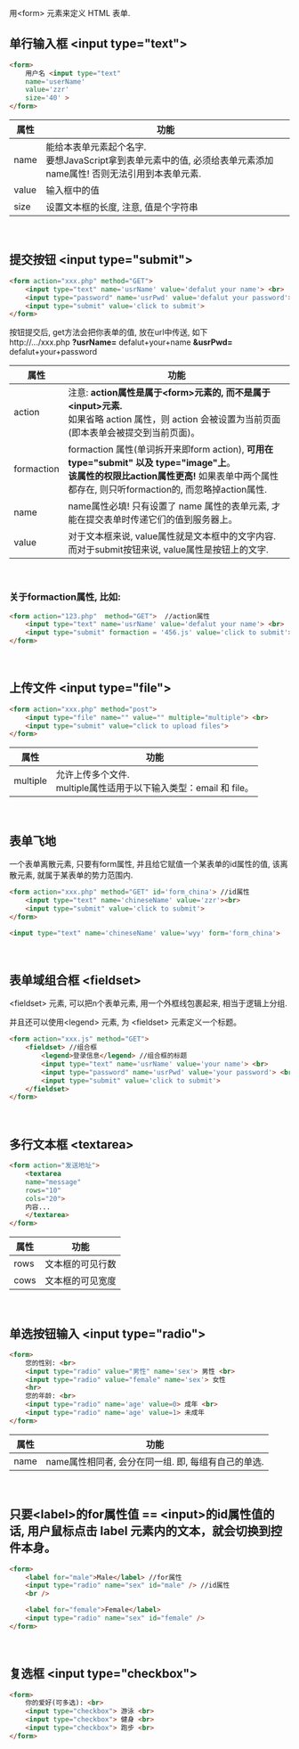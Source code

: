 
用\<form\> 元素来定义 HTML 表单.
<br/>

## 单行输入框 \<input type="text"\> 
```html
<form>
    用户名 <input type="text" 
    name='userName'   
    value='zzr'
    size='40' >
</form>
```
| 属性  | 功能                                                         |
| ----- | ------------------------------------------------------------ |
| name  | 能给本表单元素起个名字. <br />要想JavaScript拿到表单元素中的值, 必须给表单元素添加name属性! 否则无法引用到本表单元素. |
| value | 输入框中的值                                                 |
| size  | 设置文本框的长度, 注意, 值是个字符串                         |

<br/>

## 提交按钮 \<input type="submit"\> 
```html
<form action="xxx.php" method="GET">
    <input type="text" name='usrName' value='defalut your name'> <br>
    <input type="password" name='usrPwd' value='defalut your password'> <br>
    <input type="submit" value='click to submit'>
</form>
```

按钮提交后, get方法会把你表单的值, 放在url中传送, 如下  
http://.../xxx.php **?usrName=** defalut+your+name **&usrPwd=** defalut+your+password
<br>

| 属性       | 功能                                                         |
| ---------- | ------------------------------------------------------------ |
| action     | 注意: **action属性是属于\<form\>元素的, 而不是属于\<input\>元素.**<br />如果省略 action 属性，则 action 会被设置为当前页面 (即本表单会被提交到当前页面)。 |
| formaction | formaction 属性(单词拆开来即form action), **可用在 type="submit" 以及 type="image"上**。<br />**该属性的权限比action属性更高!** 如果表单中两个属性都存在, 则只听formaction的, 而忽略掉action属性. |
| name       | name属性必填! 只有设置了 name 属性的表单元素, 才能在提交表单时传递它们的值到服务器上。 |
| value      | 对于文本框来说, value属性就是文本框中的文字内容.<br />而对于submit按钮来说, value属性是按钮上的文字. |
<br/>

### 关于formaction属性, 比如:  
```html
<form action="123.php"  method="GET">  //action属性
    <input type="text" name='usrName' value='defalut your name'> <br>
    <input type="submit" formaction = '456.js' value='click to submit'> // formaction属性 <--会提交给456.js, 因为formaction属性的权限最高
</form>
```

<br>

## 上传文件 \<input type="file"\>

```html
<form action="xxx.php" method="post">
    <input type="file" name="" value="" multiple="multiple"> <br>
    <input type="submit" value="click to upload files">
</form>
```

| 属性     | 功能                                                         |
| -------- | ------------------------------------------------------------ |
| multiple | 允许上传多个文件. <br />multiple属性适用于以下输入类型：email 和 file。 |

 <br>

## 表单飞地

一个表单离散元素, 只要有form属性, 并且给它赋值一个某表单的id属性的值, 该离散元素, 就属于某表单的势力范围内.

```html
<form action="xxx.php" method="GET" id='form_china'> //id属性
    <input type="text" name='chineseName' value='zzr'><br>
    <input type="submit" value='click to submit'>
</form>

<input type="text" name='chineseName' value='wyy' form='form_china'>   //from属性 <--注意, 这个wyy表单, 位于 form 元素之外，但由于设定了form属性, 捆绑了上面form的id值, 所以它仍然是上面表单的一部分。从提交按钮后, 可以看出, wyy也被提交了.
```

<br>

## 表单域组合框 \<fieldset\> 
\<fieldset\> 元素, 可以把n个表单元素, 用一个外框线包裹起来, 相当于逻辑上分组. 

并且还可以使用\<legend\> 元素, 为 <fieldset\> 元素定义一个标题。

```html
<form action="xxx.js" method="GET">
    <fieldset> //组合框
        <legend>登录信息</legend> //组合框的标题
        <input type="text" name='usrName' value='your name'> <br>
        <input type="password" name='usrPwd' value='your password'> <br>
        <input type="submit" value='click to submit'>
    </fieldset>
</form>
```

<br>

## 多行文本框 \<textarea\>

```html
<form action="发送地址">
    <textarea 
    name="message" 
    rows="10" 
    cols="20">
    内容...
    </textarea>
</form>
```
| 属性 | 功能             |
| ---- | ---------------- |
| rows | 文本框的可见行数 |
| cows | 文本框的可见宽度 |

<br/>

## 单选按钮输入 \<input type="radio"\>

```html
<form>
    您的性别: <br>
    <input type="radio" value="男性" name='sex'> 男性 <br>
    <input type="radio" value="female" name='sex'> 女性
    <hr>
    您的年龄: <br>
    <input type="radio" name='age' value=0> 成年 <br>
    <input type="radio" name='age' value=1> 未成年
</form>
```
| 属性 | 功能                                                |
| ---- | --------------------------------------------------- |
| name | name属性相同者, 会分在同一组. 即, 每组有自己的单选. |

<br>

## 只要\<label\>的for属性值 == \<input\>的id属性值的话, 用户鼠标点击 label 元素内的文本，就会切换到控件本身。

```html
<form>
    <label for="male">Male</label> //for属性
    <input type="radio" name="sex" id="male" /> //id属性
    <br />

    <label for="female">Female</label>
    <input type="radio" name="sex" id="female" />
</form>
```

<br>

## 复选框 \<input type="checkbox"\>
```html
<form>
    你的爱好(可多选): <br>
    <input type="checkbox"> 游泳 <br>
    <input type="checkbox"> 健身 <br>
    <input type="checkbox"> 跑步 <br>
</form>
```









